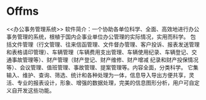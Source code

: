 # Offms
 <<办公事务管理系统>>  软件简介：一个协助各单位科学、全面、高效地进行办公事务管理的系统，根植于国内企事业单位办公管理的实际情况，实用而科学。 包括文件管理（行文管理、往来信函管理、文件督办管理、客户投诉、报表发送管理和表格请印管理）、车辆管理（车辆费用支出管理、车辆使用纪录、车辆登记、交通事故管理等）、财产管理（财产登记、财产维修、财产增减 纪录和财产投保情况等）、会议管理、值班管理、事故管理、提案管理等。内容全面，分类科学。 它集输入、维护、查询、筛选、统计和各种处理为一体，信息导入导出方便共享，灵活、专业的报表设计，形象、增强的数据处理，完美的信息图形分析，用户可自定义自开发这些功能。
